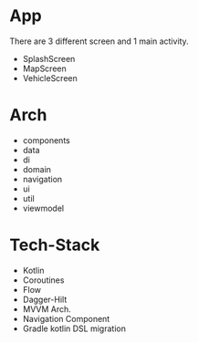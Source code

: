 # App

There are 3 different screen and 1 main activity. 
- SplashScreen
- MapScreen
- VehicleScreen

# Arch
- components
- data
- di
- domain
- navigation
- ui
- util
- viewmodel

# Tech-Stack
- Kotlin
- Coroutines
- Flow
- Dagger-Hilt
- MVVM Arch.
- Navigation Component
- Gradle kotlin DSL migration

